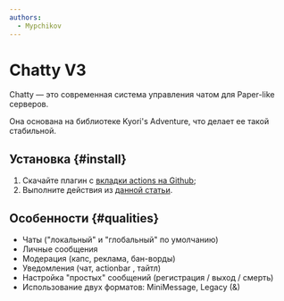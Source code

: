 ```yaml
---
authors:
  - Mypchikov
---
```

# Chatty V3

Chatty — это современная система управления чатом для Paper-like серверов.

Она основана на библиотеке Kyori's Adventure, что делает ее такой стабильной.

## Установка {#install}

1. Скачайте плагин с [вкладки actions на Github](https://nightly.link/Brikster/Chatty/workflows/gradle/v3/Chatty.zip);
2. Выполните действия из [данной статьи](/minecraft/installplugins).

## Особенности {#qualities}

- Чаты ("локальный" и "глобальный" по умолчанию)
- Личные сообщения
- Модерация (капс, реклама, бан-ворды)
- Уведомления (чат, actionbar , тайтл)
- Настройка "простых" сообщений (регистрация / выход / смерть)
- Использование двух форматов: MiniMessage, Legacy (&)
